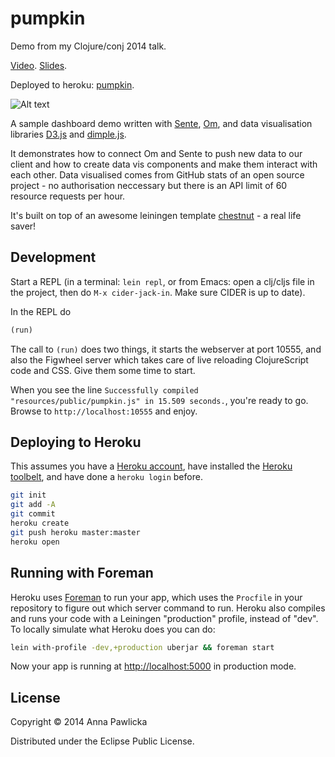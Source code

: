 # pumpkin

Demo from my Clojure/conj 2014 talk. 

[Video](https://www.youtube.com/watch?v=4-oyZpLRQ20).
[Slides](http://www.slideshare.net/annapawlicka/om-nom-nom-nom).

Deployed to heroku: [pumpkin](http://evening-citadel-3933.herokuapp.com/).

![Alt text](http://i.imgur.com/uRmH0eH.png "Sample dashboard")

A sample dashboard demo written with
[Sente](https://github.com/ptaoussanis/sente),
[Om](https://github.com/swannodette/om), and data visualisation
libraries [D3.js](http://d3js.org/) and
[dimple.js](http://dimplejs.org/).

It demonstrates how to connect Om and Sente to push new data to our
client and how to create data vis components and make them interact with
each other. Data visualised comes from GitHub stats of an open source
project - no authorisation neccessary but there is an API limit of 60
resource requests per hour.

It's built on top of an awesome leiningen
template [chestnut](https://github.com/plexus/chestnut) - a real life saver!


## Development

Start a REPL (in a terminal: `lein repl`, or from Emacs: open a
clj/cljs file in the project, then do `M-x cider-jack-in`. Make sure
CIDER is up to date).

In the REPL do

```clojure
(run)
```

The call to `(run)` does two things, it starts the webserver at port
10555, and also the Figwheel server which takes care of live reloading
ClojureScript code and CSS. Give them some time to start.

When you see the line `Successfully compiled "resources/public/pumpkin.js"
in 15.509 seconds.`, you're ready to go. Browse to
`http://localhost:10555` and enjoy.

## Deploying to Heroku

This assumes you have a
[Heroku account](https://signup.heroku.com/dc), have installed the
[Heroku toolbelt](https://toolbelt.heroku.com/), and have done a
`heroku login` before.

``` sh
git init
git add -A
git commit
heroku create
git push heroku master:master
heroku open
```

## Running with Foreman

Heroku uses [Foreman](http://ddollar.github.io/foreman/) to run your
app, which uses the `Procfile` in your repository to figure out which
server command to run. Heroku also compiles and runs your code with a
Leiningen "production" profile, instead of "dev". To locally simulate
what Heroku does you can do:

``` sh
lein with-profile -dev,+production uberjar && foreman start
```

Now your app is running at
[http://localhost:5000](http://localhost:5000) in production mode.

## License

Copyright © 2014 Anna Pawlicka

Distributed under the Eclipse Public License.
